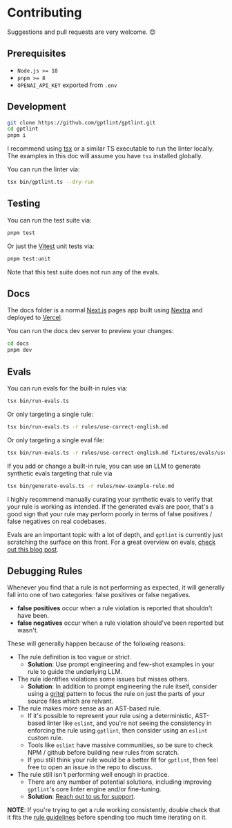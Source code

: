 # Contributing

Suggestions and pull requests are very welcome. 😊

## Prerequisites

- `Node.js >= 18`
- `pnpm >= 8`
- `OPENAI_API_KEY` exported from `.env`

## Development

```sh
git clone https://github.com/gptlint/gptlint.git
cd gptlint
pnpm i
```

I recommend using [tsx](https://github.com/privatenumber/tsx) or a similar TS executable to run the linter locally. The examples in this doc will assume you have `tsx` installed globally.

You can run the linter via:

```sh
tsx bin/gptlint.ts --dry-run
```

## Testing

You can run the test suite via:

```sh
pnpm test
```

Or just the [Vitest](https://vitest.dev) unit tests via:

```sh
pnpm test:unit
```

Note that this test suite does not run any of the evals.

## Docs

The docs folder is a normal [Next.js](https://nextjs.org) pages app built using [Nextra](https://nextra.site) and deployed to [Vercel](https://vercel.com).

You can run the docs dev server to preview your changes:

```sh
cd docs
pnpm dev
```

## Evals

You can run evals for the built-in rules via:

```sh
tsx bin/run-evals.ts
```

Or only targeting a single rule:

```sh
tsx bin/run-evals.ts -r rules/use-correct-english.md
```

Or only targeting a single eval file:

```sh
tsx bin/run-evals.ts -r rules/use-correct-english.md fixtures/evals/use-correct-english/1aaa98bb.ts
```

If you add or change a built-in rule, you can use an LLM to generate synthetic evals targeting that rule via

```sh
tsx bin/generate-evals.ts -r rules/new-example-rule.md
```

I highly recommend manually curating your synthetic evals to verify that your rule is working as intended. If the generated evals are poor, that's a good sign that your rule may perform poorly in terms of false positives / false negatives on real codebases.

Evals are an important topic with a lot of depth, and `gptlint` is currently just scratching the surface on this front. For a great overview on evals, [check out this blog post](https://hamel.dev/blog/posts/evals/).

## Debugging Rules

Whenever you find that a rule is not performing as expected, it will generally fall into one of two categories: false positives or false negatives.

- **false positives** occur when a rule violation is reported that shouldn't have been.
- **false negatives** occur when a rule violation should've been reported but wasn't.

These will generally happen because of the following reasons:

- The rule definition is too vague or strict.
  - **Solution**: Use prompt engineering and few-shot examples in your rule to guide the underlying LLM.
- The rule identifies violations some issues but misses others.
  - **Solution**: In addition to prompt engineering the rule itself, consider using a [gritql](https://github.com/getgrit/gritql) pattern to focus the rule on just the parts of your source files which are relvant.
- The rule makes more sense as an AST-based rule.
  - If it's possible to represent your rule using a deterministic, AST-based linter like `eslint`, and you're not seeing the consistency in enforcing the rule using `gptlint`, then consider using an `eslint` custom rule.
  - Tools like `eslint` have massive communities, so be sure to check NPM / github before building new rules from scratch.
  - If you still think your rule would be a better fit for `gptlint`, then feel free to open an issue in the repo to discuss.
- The rule still isn't performing well enough in practice.
  - There are any number of potential solutions, including improving `gptlint`'s core linter engine and/or fine-tuning.
  - **Solution**: [Reach out to us for support](https://gptlint.dev/project/support).

**NOTE**: If you're trying to get a rule working consistently, double check that it fits the [rule guidelines](https://gptlint.dev/extend/rule-guidelines) before spending too much time iterating on it.

